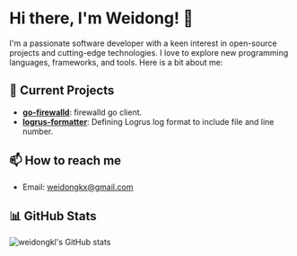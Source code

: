 # Hi there, I'm Weidong! 👋

I'm a passionate software developer with a keen interest in open-source projects and cutting-edge technologies. I love to explore new programming languages, frameworks, and tools. Here is a bit about me:

## 🔭 Current Projects
- **[go-firewalld](https://github.com/weidongkl/go-firewalld)**: firewalld go client.
- **[logrus-formatter](https://github.com/weidongkl/logrus-formatter)**: Defining Logrus log format to include file and line number.

## 📫 How to reach me
- Email: [weidongkx@gmail.com](mailto:weidongkx@gmail.com)

## 📊 GitHub Stats
![weidongkl's GitHub stats](https://github-readme-stats.vercel.app/api?username=weidongkl&show_icons=true&count_private=true&include_all_commits=true)
